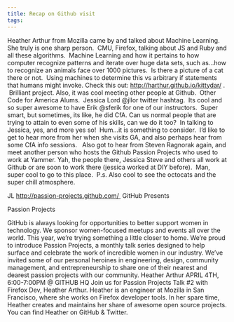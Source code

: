 ```yaml
---
title: Recap on Github visit
tags: 
---
```

Heather Arthur from Mozilla came by and talked about Machine Learning. She truly is one sharp person.  CMU, Firefox, talking about JS and Ruby and all these algorithms.  Machine Learning and how it pertains to how computer recognize patterns and iterate over huge data sets, such as…how to recognize an animals face over 1000 pictures.  Is there a picture of a cat there or not.  Using machines to determine this vs arbitrary if statements that humans might invoke.
Check this out: http://harthur.github.io/kittydar/ .  Brilliant project.
Also, it was cool meeting other people at Github.  Other Code for America Alums.  Jessica Lord @jllor twitter hashtag.  Its cool and so super awesome to have Erik @sferik for one of our instructors.  Super smart, but sometimes, its like, he did CfA. Can us normal people that are trying to attain to even some of his skills, can we do it too?  In talking to Jessica, yes, and more yes so!  Hum…it is something to consider.  I’d like to get to hear more from her when she visits GA, and also perhaps hear from some CfA info sessions.  
Also got to hear from Steven Ragnorak again, and meet another person who hosts the Github Passion Projects who used to work at Yammer.
Yah, the people there, Jessica Steve and others all work at Github or are soon to work there (jessica worked at DIY before).  Man, super cool to go to this place.  P.s. Also cool to see the octocats and the super chill atmosphere.

JL
http://passion-projects.github.com/ 
GitHub Presents

Passion
Projects

GitHub is always looking for opportunities to better support women in technology. We sponsor women-focused meetups and events all over the world. This year, we’re trying something a little closer to home. We’re proud to introduce Passion Projects, a monthly talk series designed to help surface and celebrate the work of incredible women in our industry. We’ve invited some of our personal heroines in engineering, design, community management, and entrepreneurship to share one of their nearest and dearest passion projects with our community.
Heather Arthur
APRIL 4TH, 6:00-7:00PM @ GITHUB HQ
Join us for Passion Projects Talk #2 with Firefox Dev, Heather Arthur. Heather is an engineer at Mozilla in San Francisco, where she works on Firefox developer tools. In her spare time, Heather creates and maintains her share of awesome open source projects. You can find Heather on GitHub & Twitter.

